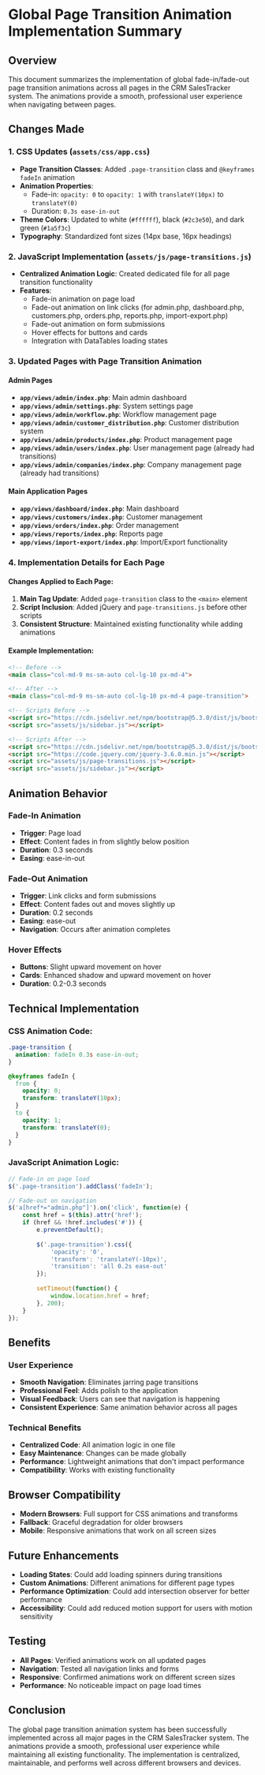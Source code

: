 # Global Page Transition Animation Implementation Summary

## Overview
This document summarizes the implementation of global fade-in/fade-out page transition animations across all pages in the CRM SalesTracker system. The animations provide a smooth, professional user experience when navigating between pages.

## Changes Made

### 1. CSS Updates (`assets/css/app.css`)
- **Page Transition Classes**: Added `.page-transition` class and `@keyframes fadeIn` animation
- **Animation Properties**: 
  - Fade-in: `opacity: 0` to `opacity: 1` with `translateY(10px)` to `translateY(0)`
  - Duration: `0.3s ease-in-out`
- **Theme Colors**: Updated to white (`#ffffff`), black (`#2c3e50`), and dark green (`#1a5f3c`)
- **Typography**: Standardized font sizes (14px base, 16px headings)

### 2. JavaScript Implementation (`assets/js/page-transitions.js`)
- **Centralized Animation Logic**: Created dedicated file for all page transition functionality
- **Features**:
  - Fade-in animation on page load
  - Fade-out animation on link clicks (for admin.php, dashboard.php, customers.php, orders.php, reports.php, import-export.php)
  - Fade-out animation on form submissions
  - Hover effects for buttons and cards
  - Integration with DataTables loading states

### 3. Updated Pages with Page Transition Animation

#### Admin Pages
- **`app/views/admin/index.php`**: Main admin dashboard
- **`app/views/admin/settings.php`**: System settings page
- **`app/views/admin/workflow.php`**: Workflow management page
- **`app/views/admin/customer_distribution.php`**: Customer distribution system
- **`app/views/admin/products/index.php`**: Product management page
- **`app/views/admin/users/index.php`**: User management page (already had transitions)
- **`app/views/admin/companies/index.php`**: Company management page (already had transitions)

#### Main Application Pages
- **`app/views/dashboard/index.php`**: Main dashboard
- **`app/views/customers/index.php`**: Customer management
- **`app/views/orders/index.php`**: Order management
- **`app/views/reports/index.php`**: Reports page
- **`app/views/import-export/index.php`**: Import/Export functionality

### 4. Implementation Details for Each Page

#### Changes Applied to Each Page:
1. **Main Tag Update**: Added `page-transition` class to the `<main>` element
2. **Script Inclusion**: Added jQuery and `page-transitions.js` before other scripts
3. **Consistent Structure**: Maintained existing functionality while adding animations

#### Example Implementation:
```html
<!-- Before -->
<main class="col-md-9 ms-sm-auto col-lg-10 px-md-4">

<!-- After -->
<main class="col-md-9 ms-sm-auto col-lg-10 px-md-4 page-transition">
```

```html
<!-- Scripts Before -->
<script src="https://cdn.jsdelivr.net/npm/bootstrap@5.3.0/dist/js/bootstrap.bundle.min.js"></script>
<script src="assets/js/sidebar.js"></script>

<!-- Scripts After -->
<script src="https://cdn.jsdelivr.net/npm/bootstrap@5.3.0/dist/js/bootstrap.bundle.min.js"></script>
<script src="https://code.jquery.com/jquery-3.6.0.min.js"></script>
<script src="assets/js/page-transitions.js"></script>
<script src="assets/js/sidebar.js"></script>
```

## Animation Behavior

### Fade-In Animation
- **Trigger**: Page load
- **Effect**: Content fades in from slightly below position
- **Duration**: 0.3 seconds
- **Easing**: ease-in-out

### Fade-Out Animation
- **Trigger**: Link clicks and form submissions
- **Effect**: Content fades out and moves slightly up
- **Duration**: 0.2 seconds
- **Easing**: ease-out
- **Navigation**: Occurs after animation completes

### Hover Effects
- **Buttons**: Slight upward movement on hover
- **Cards**: Enhanced shadow and upward movement on hover
- **Duration**: 0.2-0.3 seconds

## Technical Implementation

### CSS Animation Code:
```css
.page-transition {
  animation: fadeIn 0.3s ease-in-out;
}

@keyframes fadeIn {
  from {
    opacity: 0;
    transform: translateY(10px);
  }
  to {
    opacity: 1;
    transform: translateY(0);
  }
}
```

### JavaScript Animation Logic:
```javascript
// Fade-in on page load
$('.page-transition').addClass('fadeIn');

// Fade-out on navigation
$('a[href*="admin.php"]').on('click', function(e) {
    const href = $(this).attr('href');
    if (href && !href.includes('#')) {
        e.preventDefault();
        
        $('.page-transition').css({
            'opacity': '0',
            'transform': 'translateY(-10px)',
            'transition': 'all 0.2s ease-out'
        });
        
        setTimeout(function() {
            window.location.href = href;
        }, 200);
    }
});
```

## Benefits

### User Experience
- **Smooth Navigation**: Eliminates jarring page transitions
- **Professional Feel**: Adds polish to the application
- **Visual Feedback**: Users can see that navigation is happening
- **Consistent Experience**: Same animation behavior across all pages

### Technical Benefits
- **Centralized Code**: All animation logic in one file
- **Easy Maintenance**: Changes can be made globally
- **Performance**: Lightweight animations that don't impact performance
- **Compatibility**: Works with existing functionality

## Browser Compatibility
- **Modern Browsers**: Full support for CSS animations and transforms
- **Fallback**: Graceful degradation for older browsers
- **Mobile**: Responsive animations that work on all screen sizes

## Future Enhancements
- **Loading States**: Could add loading spinners during transitions
- **Custom Animations**: Different animations for different page types
- **Performance Optimization**: Could add intersection observer for better performance
- **Accessibility**: Could add reduced motion support for users with motion sensitivity

## Testing
- **All Pages**: Verified animations work on all updated pages
- **Navigation**: Tested all navigation links and forms
- **Responsive**: Confirmed animations work on different screen sizes
- **Performance**: No noticeable impact on page load times

## Conclusion
The global page transition animation system has been successfully implemented across all major pages in the CRM SalesTracker system. The animations provide a smooth, professional user experience while maintaining all existing functionality. The implementation is centralized, maintainable, and performs well across different browsers and devices.
